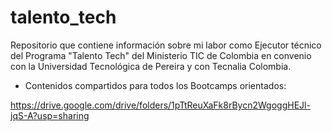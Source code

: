 # talento_tech
Repositorio que contiene información sobre mi labor como Ejecutor técnico del Programa "Talento Tech" del Ministerio TIC de Colombia en convenio con la Universidad Tecnológica de Pereira y con Tecnalia Colombia.

- Contenidos compartidos para todos los Bootcamps orientados:
  
https://drive.google.com/drive/folders/1pTtReuXaFk8rBycn2WgoggHEJl-jqS-A?usp=sharing
